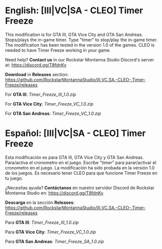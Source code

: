 # English: [III|VC|SA - CLEO] Timer Freeze
This modification is for GTA III, GTA Vice City and GTA San Andreas. Stops/plays the in-game timer. Type "timer" to stop/play the in-game timer. The modification has been tested in the version 1.0 of the games. CLEO is needed to have Timer Freeze working in your game.

Need help? **Contact us** in our Rockstar Montanna Studio Discord's server at:
https://discord.gg/T8fdnKy

**Download** in **Releases** section:
https://github.com/RockstarMontannaStudio/III.VC.SA.-CLEO-.Timer-Freeze/releases

For **GTA III**: *Timer_Freeze_III_1.0.zip*

For **GTA Vice City**: *Timer_Freeze_VC_1.0.zip*

For **GTA San Andreas**: *Timer_Freeze_VC_1.0.zip*

# Español: [III|VC|SA - CLEO] Timer Freeze
Esta modificación es para GTA III, GTA Vice City y GTA San Andreas. Para/activa el cronometro en el juego. Escribe "timer" para parar/activar el cronometro en el juego. La modificación ha sido probada en la versión 1.0 de los juegos. Es necesario tener CLEO para que funcione Timer Freeze en tu juego.

¿Necesitas ayuda? **Contáctanos** en nuestro servidor Discord de Rockstar Montanna Studio en:
https://discord.gg/T8fdnKy

**Descarga** en la sección **Releases**:
https://github.com/RockstarMontannaStudio/III.VC.SA.-CLEO-.Timer-Freeze/releases

Para **GTA III**: *Timer_Freeze_III_1.0.zip*

Para **GTA Vice City**: *Timer_Freeze_VC_1.0.zip*

Para **GTA San Andreas**: *Timer_Freeze_SA_1.0.zip*
